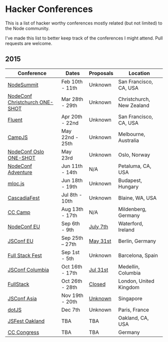 # Hacker Conferences

This is a list of hacker worthy conferences mostly related (but not limited) to the Node community.

I've made this list to better keep track of the conferences I might attend. Pull requests are welcome.

## 2015

Conference | Dates | Proposals | Location
-----------|-------|-----------|----------
[NodeSummit](http://nodesummit.com) | Feb 10th - 11th | Unknown | San Francisco, CA, USA
[NodeConf Christchurch ONE-SHOT](http://christchurch.nodeconf.com) | Mar 28th - 29th | Unknown | Christchurch, New Zealand
[Fluent](http://fluentconf.com/javascript-html-2015) | Apr 20th - 22nd | Unknown | San Francisco, CA, USA
[CampJS](http://v.campjs.com) | May 22nd - 25th | Unknown | Melbourne, Australia
[NodeConf Oslo ONE-SHOT](http://oslo.nodeconf.com) | May 23rd | Unknown | Oslo, Norway
[NodeConf Adventure](http://nodeconf.com) | Jun 11th - 14th | N/A | Petaluma, CA, USA
[mloc.js](http://mloc-js.com/2015/) | Jun 18th - 19th | Unknown | Budapest, Hungary
[CascadiaFest](http://2015.cascadiajs.com) | Jul 8th - 10th | Unknown | Blaine, WA, USA
[CC Camp](http://events.ccc.de/camp/2015/wiki/Main_Page) | Aug 13th - 17th | N/A | Mildenberg, Germany
[NodeConf EU](http://nodeconf.eu) | Sep 6th - 9th | [July 7th](https://github.com/nodeconf/EU-CFP) | Waterford, Ireland
[JSConf EU](http://2015.jsconf.eu) | Sep 25th – 27th | [May 31st](http://2015.jsconf.eu/call-for-speakers/) | Berlin, Germany
[Full Stack Fest](http://www.fullstackfest.com) | Sep 1st - 5th | Unknown | Barcelona, Spain
[JSConf Columbia](http://jsconf.co) | Oct 16th - 17th | [Jul 31st](http://cfp.jsconf.co/events) | Medellin, Columbia
[FullStack](https://skillsmatter.com/conferences/6612-fullstack) | Oct 26th - 28th | [Closed](https://skillsmatter.com/conferences/6612-fullstack#get_involved) | London, United Kingdom
[JSConf Asia](http://2015.jsconf.asia) | Nov 19th - 20th | [Unknown](https://jsconfasia.wufoo.com/forms/cssconf-and-jsconfasia/) | Singapore
[dotJS](http://www.dotjs.io) | Dec 7th | Unknown | Paris, France
[JSFest Oakland](http://jsfest.com) | TBA | TBA | Oakland, CA, USA
[CC Congress](http://events.ccc.de) | TBA | TBA | Germany
